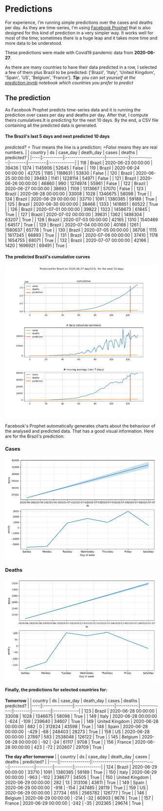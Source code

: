 # **Predictions**
For experience, I'm running simple predictions over the cases and deaths per day. As they are time-series, I'm using [Facebook Prophet](https://facebook.github.io/prophet/docs/quick_start.html) that is also designed for this kind of prediction in a very simpler way. It works well for most of the time; sometimes there is a huge leap and it takes more time and more data to be understood.

These predictions were made with Covid19 pandemic data from **2020-06-27**.

As there are many countries to have their data predicted in a row, I selected a few of them plus Brazil to be predicted:
['Brazil', 'Italy', 'United Kingdom', 'Spain', 'US', 'Belgium', 'France'].
***Tip**: you can set yourself at the *[prediction.ipynb](../prediction.ipynb)* notebook which countries you prefer to predict*


## The prediction
As Facebook Prophet predicts time-series data and it is running the prediction over cases per day and deaths per day. After that, I compute theirs cumulatives.It is predicting for the next 10 days.
By the end, a CSV file containing all the predicted data is generated.

#### The Brazil's last 5 days and next predicted 10 days
*predicted? = True* means the line is a prediction; *=False* means they are real numbers.
|     | country   | ds                  |   case_day |   death_day |   cases |   deaths | predicted?   |
|----:|:----------|:--------------------|-----------:|------------:|--------:|---------:|:-------------|
| 118 | Brazil    | 2020-06-23 00:00:00 |      39436 |        1374 | 1145906 |    52645 | False        |
| 119 | Brazil    | 2020-06-24 00:00:00 |      42725 |        1185 | 1188631 |    53830 | False        |
| 120 | Brazil    | 2020-06-25 00:00:00 |      39483 |        1141 | 1228114 |    54971 | False        |
| 121 | Brazil    | 2020-06-26 00:00:00 |      46860 |         990 | 1274974 |    55961 | False        |
| 122 | Brazil    | 2020-06-27 00:00:00 |      38693 |        1109 | 1313667 |    57070 | False        |
| 123 | Brazil    | 2020-06-28 00:00:00 |      33008 |        1028 | 1346675 |    58098 | True         |
| 124 | Brazil    | 2020-06-29 00:00:00 |      33710 |        1091 | 1380385 |    59189 | True         |
| 125 | Brazil    | 2020-06-30 00:00:00 |      38466 |        1333 | 1418851 |    60522 | True         |
| 126 | Brazil    | 2020-07-01 00:00:00 |      39822 |        1323 | 1458673 |    61845 | True         |
| 127 | Brazil    | 2020-07-02 00:00:00 |      39631 |        1362 | 1498304 |    63207 | True         |
| 128 | Brazil    | 2020-07-03 00:00:00 |      42165 |        1310 | 1540469 |    64517 | True         |
| 129 | Brazil    | 2020-07-04 00:00:00 |      40168 |        1261 | 1580637 |    65778 | True         |
| 130 | Brazil    | 2020-07-05 00:00:00 |      36708 |        1115 | 1617345 |    66893 | True         |
| 131 | Brazil    | 2020-07-06 00:00:00 |      37410 |        1178 | 1654755 |    68071 | True         |
| 132 | Brazil    | 2020-07-07 00:00:00 |      42166 |        1420 | 1696921 |    69491 | True         |

 #### The predicted Brazil's cumulative curves
![](brazil_predictions.png)

Facebook's Prophet automatically generates charts about the behaviour of the analysed and predicted data. That has a good visual information. Here are for the Brazil's prediction:
### Cases
![](brazil_prophet_cases.png)

 ### Deaths
![](brazil_prophet_deaths.png)
#### Finally, the predictions for selected countries for:
**Tomorrow**
|     | country        | ds                  |   case_day |   death_day |   cases |   deaths | predicted?   |
|----:|:---------------|:--------------------|-----------:|------------:|--------:|---------:|:-------------|
| 123 | Brazil         | 2020-06-28 00:00:00 |      33008 |        1028 | 1346675 |    58098 | True         |
| 149 | Italy          | 2020-06-28 00:00:00 |       -624 |        -109 |  239640 |    34607 | True         |
| 149 | United Kingdom | 2020-06-28 00:00:00 |        682 |           0 |  312824 |    43598 | True         |
| 148 | Spain          | 2020-06-28 00:00:00 |       -429 |         -68 |  248403 |    28273 | True         |
| 158 | US             | 2020-06-28 00:00:00 |      27897 |         583 | 2538048 |   126122 | True         |
| 145 | Belgium        | 2020-06-28 00:00:00 |        -92 |         -24 |   61117 |     9708 | True         |
| 156 | France         | 2020-06-28 00:00:00 |        423 |         -72 |  202607 |    29709 | True         |

 **The day after tomorrow** 
|     | country        | ds                  |   case_day |   death_day |   cases |   deaths | predicted?   |
|----:|:---------------|:--------------------|-----------:|------------:|--------:|---------:|:-------------|
| 124 | Brazil         | 2020-06-29 00:00:00 |      33710 |        1091 | 1380385 |    59189 | True         |
| 150 | Italy          | 2020-06-29 00:00:00 |       -963 |        -102 |  238677 |    34505 | True         |
| 150 | United Kingdom | 2020-06-29 00:00:00 |        282 |          13 |  313106 |    43611 | True         |
| 149 | Spain          | 2020-06-29 00:00:00 |       -918 |        -154 |  247485 |    28119 | True         |
| 159 | US             | 2020-06-29 00:00:00 |      27734 |         655 | 2565782 |   126777 | True         |
| 146 | Belgium        | 2020-06-29 00:00:00 |       -214 |         -32 |   60903 |     9676 | True         |
| 157 | France         | 2020-06-29 00:00:00 |       -242 |         -35 |  202365 |    29674 | True         |
